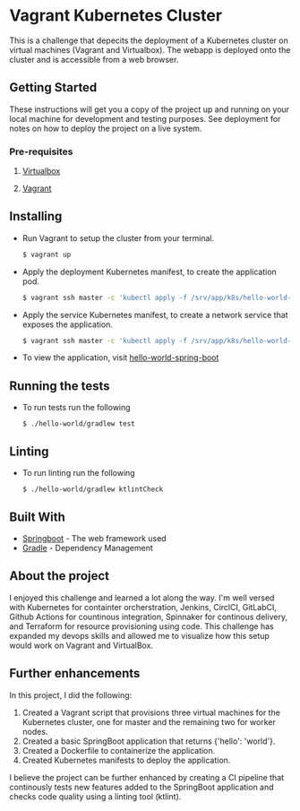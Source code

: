 # Vagrant Kubernetes Cluster

This is a challenge that depecits the deployment of a Kubernetes cluster on virtual machines (Vagrant and Virtualbox). The webapp is deployed onto the cluster and is accessible from a web browser.

## Getting Started

These instructions will get you a copy of the project up and running on your local machine for development and testing purposes. See deployment for notes on how to deploy the project on a live system.

### Pre-requisites

1. [Virtualbox](https://www.virtualbox.org/wiki/Downloads)

2. [Vagrant](https://www.vagrantup.com/downloads.html)

## Installing
* Run Vagrant to setup the cluster from your terminal.
  ```sh
  $ vagrant up
  ```

* Apply the deployment Kubernetes manifest, to create the application pod.
  ```sh
  $ vagrant ssh master -c 'kubectl apply -f /srv/app/k8s/hello-world-deployment.yaml'
  ```

* Apply the service Kubernetes manifest, to create a network service that exposes the application.
  ```sh
  $ vagrant ssh master -c 'kubectl apply -f /srv/app/k8s/hello-world-service.yaml'
  ```

* To view the application, visit [hello-world-spring-boot](http://localhost:8080/)

## Running the tests

* To run tests run the following
    ```
    $ ./hello-world/gradlew test
    ```

## Linting
* To run linting run the following
    ```
    $ ./hello-world/gradlew ktlintCheck
    ```

## Built With

* [Springboot](https://spring.io/projects/spring-boot) - The web framework used
* [Gradle](https://gradle.org/) - Dependency Management

## About the project

I enjoyed this challenge and learned a lot along the way. I'm well versed with Kubernetes for containter orcherstration, Jenkins, CirclCI, GitLabCI, Github Actions for countinous integration, Spinnaker for continous delivery,
and Terraform for resource provisioning using code. This challenge has expanded my devops skills and allowed me to visualize how this setup would work on Vagrant and VirtualBox.

## Further enhancements
In this project, I did the following:

1. Created a Vagrant script that provisions three virtual machines for the Kubernetes cluster, one for master and the remaining two for worker nodes.
2. Created a basic SpringBoot application that returns {'hello': 'world'}.
3. Created a Dockerfile to containerize the application.
4. Created Kubernetes manifests to deploy the application.

I believe the project can be further enhanced by creating a CI pipeline that continously tests new features added to the SpringBoot application and checks code quality using a linting tool (ktlint).
